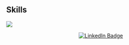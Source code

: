 ## Skills
<p align="left">
  <a href="https://skillicons.dev">
    <img src="https://skillicons.dev/icons?i=c,cpp,cs,typescript,html,css,angular,nodejs,php,mysql,Vue,docker,javascript,git,github,bash,linux,vim,vscode,godot" />
  </a>
</p>

<div align="center">
  <a href="https://www.linkedin.com/in/mattia-marzano-63941b271/">
    <img src="https://img.shields.io/badge/LinkedIn-blue?style=for-the-badge&logo=linkedin&logoColor=white" alt="LinkedIn Badge"/>
  </a>
</div>


